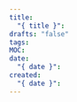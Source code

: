 ```yaml
---
title:
  "{ title }": 
drafts: "false"
tags: 
MOC: 
date:
  "{ date }": 
created:
  "{ date }":
---
```


